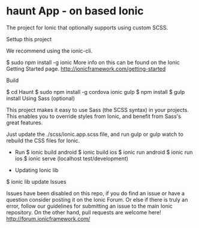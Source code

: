 # haunt App - on based Ionic
The project for Ionic that optionally supports using custom SCSS.

Settup this project

We recommend using the ionic-cli.

$ sudo npm install -g ionic
More info on this can be found on the Ionic Getting Started page.
http://ionicframework.com/getting-started

Build


$ cd Haunt
$ sudo npm install -g cordova ionic gulp
$ npm install
$ gulp install
Using Sass (optional)

This project makes it easy to use Sass (the SCSS syntax) in your projects. This enables you to override styles from Ionic, and benefit from Sass's great features.

Just update the ./scss/ionic.app.scss file, and run gulp or gulp watch to rebuild the CSS files for Ionic.

- Run 
$ ionic build android
$ ionic build ios
$ ionic run android
$ ionic run ios
$ ionic serve	(localhost test/development)

- Updating Ionic lib

$ ionic lib update
Issues

Issues have been disabled on this repo, if you do find an issue or have a question consider posting it on the Ionic Forum. Or else if there is truly an error, follow our guidelines for submitting an issue to the main Ionic repository. On the other hand, pull requests are welcome here!
http://forum.ionicframework.com/